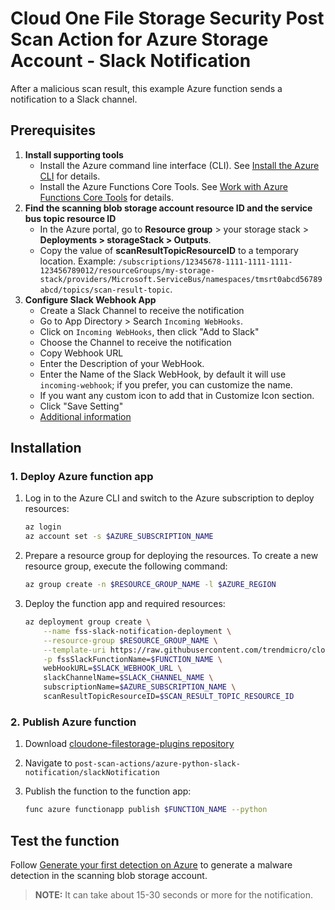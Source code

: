 # Cloud One File Storage Security Post Scan Action for Azure Storage Account - Slack Notification

After a malicious scan result, this example Azure function sends a notification to a Slack channel.

## Prerequisites

1. **Install supporting tools**
    - Install the Azure command line interface (CLI). See [Install the Azure CLI](https://docs.microsoft.com/en-us/cli/azure/install-azure-cli) for details.
    - Install the Azure Functions Core Tools. See [Work with Azure Functions Core Tools](https://docs.microsoft.com/en-us/azure/azure-functions/functions-run-local) for details.
1. **Find the scanning blob storage account resource ID and the service bus topic resource ID**
    - In the Azure portal, go to **Resource group** > your storage stack > **Deployments > storageStack > Outputs**.
    - Copy the value of **scanResultTopicResourceID** to a temporary location. Example: `/subscriptions/12345678-1111-1111-1111-123456789012/resourceGroups/my-storage-stack/providers/Microsoft.ServiceBus/namespaces/tmsrt0abcd56789abcd/topics/scan-result-topic`.
1. **Configure Slack Webhook App**
    - Create a Slack Channel to receive the notification
    - Go to App Directory > Search `Incoming WebHooks`.
    - Click on `Incoming WebHooks`, then click "Add to Slack"
    - Choose the Channel to receive the notification
    - Copy Webhook URL
    - Enter the Description of your WebHook.
    - Enter the Name of the Slack WebHook, by default it will use `incoming-webhook`; if you prefer, you can customize the name.
    - If you want any custom icon to add that in Customize Icon section.
    - Click "Save Setting" 
    - [Additional information](https://slack.com/help/articles/115005265063-Incoming-webhooks-for-Slack)

## Installation

### 1. Deploy Azure function app

1. Log in to the Azure CLI and switch to the Azure subscription to deploy resources:

    ```bash
    az login
    az account set -s $AZURE_SUBSCRIPTION_NAME
    ```

1. Prepare a resource group for deploying the resources. To create a new resource group, execute the following command:

    ```bash
    az group create -n $RESOURCE_GROUP_NAME -l $AZURE_REGION
    ```

1. Deploy the function app and required resources:

    ```bash
    az deployment group create \
        --name fss-slack-notification-deployment \
        --resource-group $RESOURCE_GROUP_NAME \
        --template-uri https://raw.githubusercontent.com/trendmicro/cloudone-filestorage-plugins/master/post-scan-actions/azure-python-slack-notification/template.json \
        -p fssSlackFunctionName=$FUNCTION_NAME \
        webHookURL=$SLACK_WEBHOOK_URL \
        slackChannelName=$SLACK_CHANNEL_NAME \
        subscriptionName=$AZURE_SUBSCRIPTION_NAME \
        scanResultTopicResourceID=$SCAN_RESULT_TOPIC_RESOURCE_ID
    ```

### 2. Publish Azure function

1. Download [cloudone-filestorage-plugins repository](https://github.com/trendmicro/cloudone-filestorage-plugins/tree/master)
1. Navigate to `post-scan-actions/azure-python-slack-notification/slackNotification`
1. Publish the function to the function app:

    ```bash
    func azure functionapp publish $FUNCTION_NAME --python
    ```

## Test the function

Follow [Generate your first detection on Azure](https://cloudone.trendmicro.com/docs/file-storage-security/gs-generate-detection-azure/) to generate a malware detection in the scanning blob storage account.

> **NOTE:** It can take about 15-30 seconds or more for the notification.
